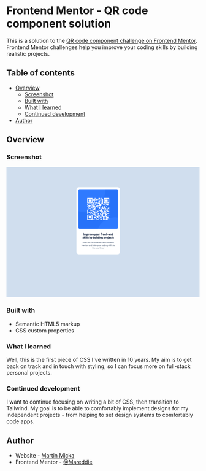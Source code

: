 # Frontend Mentor - QR code component solution

This is a solution to the [QR code component challenge on Frontend Mentor](https://www.frontendmentor.io/challenges/qr-code-component-iux_sIO_H). Frontend Mentor challenges help you improve your coding skills by building realistic projects. 

## Table of contents

- [Overview](#overview)
  - [Screenshot](#screenshot)
  - [Built with](#built-with)
  - [What I learned](#what-i-learned)
  - [Continued development](#continued-development)
- [Author](#author)

## Overview

### Screenshot

![](./screenshot.png)

### Built with

- Semantic HTML5 markup
- CSS custom properties

### What I learned

Well, this is the first piece of CSS I've written in 10 years. My aim is to get back on track and in touch with styling,
so I can focus more on full-stack personal projects.

### Continued development

I want to continue focusing on writing a bit of CSS, then transition to Tailwind. My goal is to be able to comfortably
implement designs for my independent projects - from helping to set design systems to comfortably code apps.

## Author

- Website - [Martin Micka](https://martinmicka.me)
- Frontend Mentor - [@Mareddie](https://www.frontendmentor.io/profile/Mareddie)
